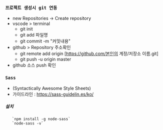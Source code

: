 

### `프로젝트 생성시 git 연동`

- new Repositories -> Create repository
- vscode > terminal
    - git init
    - git add 파일명
    - git commit -m "커밋내용"
- github > Repository 주소확인
    -  git remote add origin [https://github.com/본인의 계정/저장소 이름.git]
    -  git push -u origin master
- github 소스 push 확인 

### `Sass`
 - (Syntactically Awesome Style Sheets)
 - 가이드라인 : https://sass-guidelin.es/ko/
 
 ##### 설치
 ```
    `npm install -g node-sass`
    `node-sass -v`
 ```


